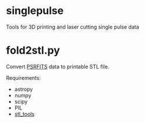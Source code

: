 # singlepulse
Tools for 3D printing and laser cutting single pulse data

# fold2stl.py
Convert <a href="http://www.atnf.csiro.au/research/pulsar/psrfits/">PSRFITS</a> data to printable STL file.

Requirements:
* astropy
* numpy
* scipy
* PIL
* <a href="https://github.com/thearn/stl_tools">stl_tools</a>
